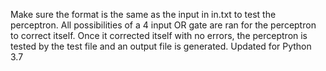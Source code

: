 Make sure the format is the same as the input in in.txt to test the perceptron.
All possibilities of a 4 input OR gate are ran for the perceptron to correct itself. 
Once it corrected itself with no errors, the perceptron is tested by the test file and an output file is generated.
Updated for Python 3.7
